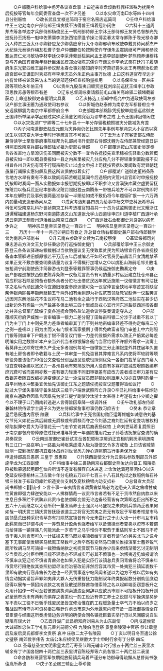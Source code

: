 <!-- { "loadSidebar": true } -->
　　○户部覆户科给事中杨芳条议查盘事  上曰近来查盘烦数科罪枉滥殊为扰民今后抚按等官每年会同委官查盘一次不许另差
　　○以水灾命河南□水等四十四州县分别赈恤
　　○改长武县宜禄巡简司于窑店名窑店巡简司
　　○壬申户科给事中王三宅劾南京户部侍郎王缉贪黩不法得旨王缉着冠带闲住
　　○六科十三道周邦杰等各举边才兵部侍郎杨俊民王一鹗刑部侍郎王宗沐王部侍郎王友贤总督郜光先巡抚孙丕扬杨一魁申佐萧廪李汶张西铭廖逢节操江傅孟春太常寺卿陈于陛光禄寺卿沉人种贾三近太仆寺卿舒应龙少卿裴应章行太仆寺卿邢玠布政使李戴贾待问郝杰严大纪徐元泰徐作梅友松曹子登卢仲佃滕伯轮按察使许守谦朱孟震姚继可严用和参政蹇达贾仁元冯敏功李材李廷仪李采菲赖廷桧梁问孟王基李颐副使叶梦熊顾养谦穆炜莫与齐余国宾费尧年蔡廷臣潘民模郑汝璧陈宗儒许守谦文作李承式栗在廷冯子履随府朱东光郭四维王胤祥参议郜永春佥事刘葵知府李时芳燕好爵朱衣王再聘郝汝松萧应宫郎中王谦田时秀郑有年李承志员外朱正色主事万世德  上曰这科道官荐举边才内有曾经被论及采访未当的吏部还仔细查核酌量推用
　　○以冯保空坟一区并庄房等项给永年伯王伟
　　○以贵州九股苗夷归顺赏巡抚刘庠前巡抚王缉李江参政项思教苏愚等银币有差
　　○辽东总督周咏奏请叙前屯山海关高岭驿二镇堵截斩获功  上命巡按御史查覆明实具奏
　　○乙亥拣选工部郎中杨允中为通政使司左参议户部主事田蕙为通政使司右参议
　　○以忻城伯赵泰修为南京左军都督府佥书安远侯柳震为南京中军都督府佥书
　　○吏部题本部黜陟凭抚按举劾据巡盐御史王国祚所举梁承学品题过实殊乏藻鉴乞赐究治为谬举者之戒  上令王国祚冠带闲住
　　○以水灾免湖广宁卿等二十七州县十一年分存留税粮照被灾分数减免有差
　　○丙子河南道御史赵应元题为灾异频仍乞比照先年事例考核两京大小官员以奠民生以弭灾变大学士申时行等疏言其不可罢之
　　○丁丑升太子宾客吏部左侍郎兼侍读学士掌詹事府事陈经邦为礼部尚书升吏部右侍郎沈鲤为左侍郎兼管经筵日讲俱照旧改南京兵部右侍郎陆光祖为吏部右侍郎
　　○户部覆巡按山东御史吴定奏言各省直地方旱潦灾伤虽同而被灾分数不一宜令各抚按先查禾稼被伤轻重分数若概县被灾如一即以概县奏报如一县之内某里被灾几分应免几分不得轻重倒置勘报不实得旨各州县灾伤有司不行履亩勘实止以虚文申报上司抚按官据以奏闻致有混冒朝廷虽屡行蠲赈实惠何繇及民这所议俱依拟着实行
　　○户部覆湖广道御史董裕条陈言地方水旱有奏有不奏以致闾阎茹苦朝廷莫闻今后遇境内灾荒州县官即时申报抚按抚按即时奏闻一面从实勘报如申报愆期抚按即以不职参论又言滇狭库藏空虚要留抚按赃罚以备兵荒近经本部奏议赃罚照旧独云南腾永一带被兵地方不可以常例拘即将本年应解赃罚及事例银两量准存留一半赈给如或不敷仍将今年题留矿银一十六万两内酌量动支造册奏闻从之
　　○戊寅考选知县四员为给事中杨文举吏科张希皋兵科伍可受南京礼科孙世祯南京工科考选推官知县共一十员为试监察御史张文耀浙江道谭耀福建道杨东野河南道陈遇文山东道张允孚山西道徐申四川道李植广西道叶承遇云南道王制贵州道潘维岳南京江西道
　　○广西巡抚右佥都御史刘良弼以病乞休许之
　　明神宗显皇帝实录卷之一百四十二
　明神宗显皇帝实录卷之一百四十三
　　万历十一年十一月己卯朔日有食之  升总督仓场右都御史兼户部右侍郎魏学曾为南京户部尚书
　　○升云南右参政李文续为云南按察使
　　○革延绥都司刘秉忠游击方济文王允恭任秉忠仍行巡按御史提门
　　○兵部覆给事中王三余御史陈登云各条议驿递站银裁削过当欲酌量议复无使致累贫民为照站银宜行各省直抚按备查本管驿递旧额原银若干万历五年后减编若干如经过官员仍前昌滥只宜清裁禁革如果正支不敷亦要查明奏请量为议复不得概行加增从之○以虏犯山海前毛邻关散屯被抢调宁前副使岳汴简僻游击刘登泰等戴罪管事仍候巡按御史勘奏定夺
　　○庚辰户部覆巡按狭西御史陈荐条陈一议备荒言责令有司酌量乡村远近建立社仓州县正官应积谷石除足预备仓额外余者分贮社出借贫民凶年就近施赈一议催徵言有司沽抚字之名纵令顽民逋欠今宜遵旧限查参庶派徵可免一议官俸言全狭地半寒苦宜将缺官柴俸银两除每年额解延镇五千两外如有余剩即为补佐贰首领及教官缺俸一议盐筴言近因河东解池盐花不生议将花马二池有余之盐行于西凤汉等府然二池盐实在甚少访出新边外有徇盐一池产盐甚多但出境三四十里或启戎心宜行河东巡盐狭西巡按各御史并咨总督军门延绥宁夏各巡抚会同各盐法道会议停妥奏请定夺从之
　　○户部覆顺天府府尹臧惟一言审编事一银力二差分配丁田每亩科银二分涉于过重不若以丁门为主丁门上中则先尽力差重者编审其丁门下则并地亩编审轻差不得拘定每亩二分之例一差徭以丁田为主而又有门银者富家援例丁得优免故富者照门审差上中六则照门银等则编审下户既出丁银不得复议门银一力差代役额外需求以致正户倍累必每差明编实用之数除听本户亲当外代当者徵银解各衙门当官给领不许额外需求一流寓土著莫非王民除寄庄未久产业无多者照例每地一亩徵银三分止编银差外其住居年久置有地土房舍者即令收籍与土民一体审差一优免滥冒其弊难言凡系内使将军较尉等项职役务要该衙门印信公文查验分别品级见役歇役照例优免一各衙门裁革官员门皂人役宜查明免编以宽民力一各州县地有繁简故所用人役自有多寡将应减应增照数编审庶冗费可省而差用亦敷一差有银力轻重不同旧审银差有应改力差者或旧审力差有应改银差者随宜改编亦通变便民之法一添注官员既非额设则跟用人役亦宜随时酌量一昌平州地本冲繁委宜优恤先该御史江东之题请俟抚按查议题覆得旨如议行
　　○勘过大宁堡失事降守备朱延庆三级千户端世武照阵亡升录○辛巳礼科给事中陈烨劾南京右通政乔因阜言因阜先为浙江提学副使沙汰浙士太甚得上考遂有太仆少卿之擢今以不理于口乃图南转逃避人言得旨因阜降一级调外任
　　○壬午改礼部左侍郎兼翰林院侍读学士周子义为吏左侍郎掌詹事府事仍教习庶吉士
　　○癸未  恭让章皇后忌辰遣内官祭  陵寝
　　○兵科给事中王亮言国初勋臣运筹帷幄如诚意伯刘基仗节死义如花云其后嗣或无爵禄或有爵禄而夺之今刘基之裔刘世延有定变功被权相倾陷拟罪夺爵大为可惜花云一门忠节宜访其后裔表扬优恤  上命刘世延着复爵照旧于南京都督府带俸原住过禄米准与补支一年遇缺推用花云子孙着该抚按官查访的确具奏叙录
　　○云南巡按御史崔廷试言岳酋犯顺秋凉瘴消正宜相机剿抚滇境迤南有三江口一路哀牢山一路虽为崎岖乘虚潜入极为捷便乞令多方戒备  上曰该省贼情叵测一应剿抚防御机宜着沐昌祚刘世曾悉力殚心遵照前旨行事务保万全
　　○甲申遣侍郎高启愚祭  三皇于  景惠殿
　　○升狭西副使文作为云南右参政刑部员外郎施学龙为江西副使
　　○户科给事中徐三畏劾南京右都御史熊汝达向督工  昭陵损陷被黜蒙恩起用即乞恤典所请不遂宜有赧容自决进退  上命汝达着冠带闲住○以灾免延安绥德榆林三卫应徵十年分屯粮五万四千七百三十八石其免过之数照例每石补银三钱准于布政司库贮织造变价支剩及夏秋粮银内动支抵补
　　○总督宣大兵部尚书郑雒＜锍-釒＞言十事一审夷情言者谓黄酋桀骜必为边患夫入饵之酋嗜甘成性黄酋即强力肆逆安能以一人拂群情哉一议贡市言者若有不足于贡市然自纳款以来生息日多积贮不赀孰非此贡市也使虏即变盟无论边备经营皆有次第即边臣出所积之五六十万而继之以太仓所积一量发焉养士士强买马马盛视之未款前兵饷两乏者果何如哉一明抚赏三镇抚赏皆抚臣该道主之将官无赏夷之责无有取足于军粮者惟是市马朋领垦荒田种采积青草亦有扣除然宣镇昔有今无未尝行之于山大也一计市马互市藉此羁縻而已非谓与虏一一筭赀息计盈余也强者给军以备骑操弱者变卖以资市本若谓马给驿递一镇驿递几何能派此一岁若干之马乎惟价不取赀于重估则军士不困马不苛责于夷人则贡市可久一计征操夫市马既以堪骑者给军言者有请马价另买北马之说今塞下无事即使发银买马祗縻正帑数年之后卒然有变然马已疲矣惟操演军士蓄养锐气而所牧胡马尽可骑操一裁猾酋纳款之初抚赏既节马数亦少后来虏情渐猾乞讨无制明岁当贡市之时臣申明旧规不轻添亦不轻减实可必其不偾事也一治叛夷近见塘报谓哈不慎率众犯辽哈不慎者青酋弟也如果入犯是实臣行该镇总兵责问青酋将哈不慎来年市赏尽行阻绝俟其查照初盟尽法罚治誓改前非然后容其市赏一处夷犯三镇延袤数千里即有散夷行窃非酋长为逆也一经责罚事遂宁帖风闻者遂以为边方不戒以后如有夷情变动据实请旨声罪如夷非大夥人无伤重督抚力能制驭年终类报起数分别劝惩庶边臣得以展布一慎招纳议款之初首及散逆顾群酋每借索降之名以起衅端臣窃意板升之众用计招俫一呼可至若彼酋虏执词索逋边臣何辞以应欲贡市则不可招板升招板升则必至偾市贡未有两利而俱存之善策也一酌工役近有停工养士之说顾马军操演是矣步军不责以工役不日骄乎残废民堡皆宜修治惟在酌工程缓急量士卒气力不贻以终岁之苦战固有恃守亦可资矣奉旨朝廷许虏贡市原为外示覊縻内修守备一应抚御事情全在督臣便与经画这所奏虏情边务详明的确便会同各镇抚臣着实举行毋以风闻臆说自生疑阻有误大计
　　○乙酉升湖广武昌府知府刘易从为山东副使
　　○丙戌遣侯郭大诚郑惟忠伯王学礼张元善刘嗣德分祭  九陵伯毛登祭  景皇帝陵寝中官祭  恭让章皇后及废后吴氏都督李文贵祭  哀冲  庄敬二太子各陵园
　　○丁亥以明日冬至遣公徐文璧祭  南郊侯李伟告  太庙公朱应桢侯吴继爵大学士申时行余有丁分祭  四坛
　　○以  圣母慈圣宣文明肃皇太后万寿圣节赐元辅申时行银五十两纻丝三表里次辅余有丁许国各银四十两纻丝三表里讲官陈经邦等六员各银二十两纻丝二表里
　　○命各防秋班营官军依期彻放蓟镇兵马着严谨分布防御毋得疏懈从总督尚书张佳胤所奏也
　　○戊子冬至赐三辅臣上尊珍馐
